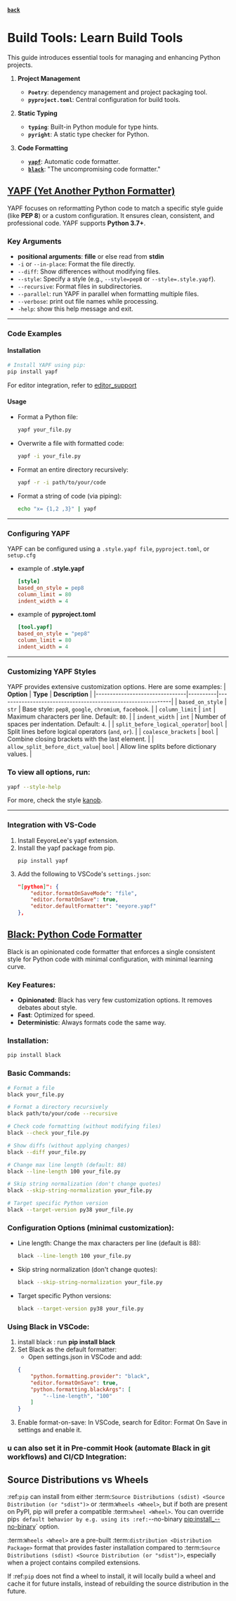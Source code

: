 **[`back`](./_content_.md)**

# **Build Tools: Learn Build Tools**

This guide introduces essential tools for managing and enhancing Python projects.  


1. **Project Management**
   - **`Poetry`**:  dependency management and project packaging tool.
   - **`pyproject.toml`**: Central configuration for build tools.

2. **Static Typing**
   - **`typing`**: Built-in Python module for type hints.
   - **`pyright`**: A static type checker for Python.

3. **Code Formatting**
   - **[`yapf`](#yapf-yet-another-python-formatter)**: Automatic code formatter.
   - **[`black`](#black-python-code-formatter)**: "The uncompromising code formatter."


## [**YAPF (Yet Another Python Formatter)**](https://github.com/google/yapf)
YAPF focuses on reformatting Python code to match a specific style guide (like **PEP 8**) or a custom configuration. It ensures clean, consistent, and professional code. YAPF supports **Python 3.7+**.

### **Key Arguments**
- **positional arguments**: **fille** or else read from **stdin**
- `-i` or `--in-place`: Format the file directly.
- `--diff`: Show differences without modifying files.
- `--style`: Specify a style (e.g., `--style=pep8` or `--style=.style.yapf`).
- `--recursive`: Format files in subdirectories.
- `--parallel`: run YAPF in parallel when formatting multiple files.
- `--verbose`: print out file names while processing.
- `-help`: show this help message and exit.

---

### **Code Examples**

#### **Installation**
```bash
# Install YAPF using pip:
pip install yapf
```
For editor integration, refer to [editor_support](https://github.com/google/yapf/blob/main/EDITOR%20SUPPORT.md)

#### **Usage**
- Format a Python file:
    ```bash
    yapf your_file.py
    ```
- Overwrite a file with formatted code:
    ```bash
    yapf -i your_file.py
    ```
- Format an entire directory recursively:
    ```bash
    yapf -r -i path/to/your/code
    ```
- Format a string of code (via piping):
    ```bash
    echo "x= {1,2 ,3}" | yapf
    ```

---
### Configuring YAPF

YAPF can be configured using a `.style.yapf file`, `pyproject.toml`, or `setup.cfg`

- example of **.style.yapf**
    ```ini
    [style]
    based_on_style = pep8
    column_limit = 80
    indent_width = 4
    ```
- example of **pyproject.toml**
    ```ini
    [tool.yapf]
    based_on_style = "pep8"
    column_limit = 80
    indent_width = 4
    ```

---
### Customizing YAPF Styles
YAPF provides extensive customization options. Here are some examples:
| **Option**                     | **Type** | **Description**                                             |
|--------------------------------|----------|-------------------------------------------------------------|
| `based_on_style`               | `str`    | Base style: `pep8`, `google`, `chromium`, `facebook`.       |
| `column_limit`                 | `int`    | Maximum characters per line. Default: `80`.                |
| `indent_width`                 | `int`    | Number of spaces per indentation. Default: `4`.            |
| `split_before_logical_operator`| `bool`   | Split lines before logical operators (`and`, `or`).         |
| `coalesce_brackets`            | `bool`   | Combine closing brackets with the last element.            |
| `allow_split_before_dict_value`| `bool`   | Allow line splits before dictionary values.                |
### To view all options, run:
```bash
yapf --style-help
```
For more, check the style [kanob](https://github.com/google/yapf?tab=readme-ov-file#knobs).

---
### Integration with VS-Code
1. Install EeyoreLee's yapf extension.
2. Install the yapf package from pip.
    ```
    pip install yapf
    ```
3. Add the following to VSCode's `settings.json`:
    ```json
    "[python]": {
        "editor.formatOnSaveMode": "file",
        "editor.formatOnSave": true,
        "editor.defaultFormatter": "eeyore.yapf"  
    },
    ```

## [**Black: Python Code Formatter**](https://github.com/psf/black)
Black is an opinionated code formatter that enforces a single consistent style for Python code with minimal configuration, with minimal learning curve.

### **Key Features:**
- **Opinionated**: Black has very few customization options. It removes debates about style.
- **Fast**: Optimized for speed.
- **Deterministic**: Always formats code the same way.

### Installation:
```bash
pip install black
```

### Basic Commands:
```bash
# Format a file
black your_file.py

# Format a directory recursively
black path/to/your/code --recursive

# Check code formatting (without modifying files)
black --check your_file.py

# Show diffs (without applying changes)
black --diff your_file.py

# Change max line length (default: 88)
black --line-length 100 your_file.py

# Skip string normalization (don't change quotes)
black --skip-string-normalization your_file.py

# Target specific Python version
black --target-version py38 your_file.py
```

### Configuration Options (minimal customization):
- Line length: Change the max characters per line (default is 88):
    ```bash
    black --line-length 100 your_file.py
    ```
- Skip string normalization (don't change quotes):
    ```bash
    black --skip-string-normalization your_file.py
    ```
- Target specific Python versions:
    ```bash
    black --target-version py38 your_file.py
    ```

### Using Black in VSCode:
1. install black : run **pip install black**
2. Set Black as the default formatter:
   - Open settings.json in VSCode and add:
    ```json
    {
        "python.formatting.provider": "black",
        "editor.formatOnSave": true,
        "python.formatting.blackArgs": [
            "--line-length", "100"
        ]
    }
    ```
3. Enable format-on-save: In VSCode, search for Editor: Format On Save in settings and enable it.

### u can also set it in Pre-commit Hook (automate Black in git workflows) and CI/CD Integration:


## Source Distributions vs Wheels
:ref:`pip` can install from either :term:`Source Distributions (sdist) <Source
Distribution (or "sdist")>` or :term:`Wheels <Wheel>`, but if both are present
on PyPI, pip will prefer a compatible :term:`wheel <Wheel>`. You can override
pip`s default behavior by e.g. using its :ref:`--no-binary
<pip:install_--no-binary>` option.

:term:`Wheels <Wheel>` are a pre-built :term:`distribution <Distribution
Package>` format that provides faster installation compared to :term:`Source
Distributions (sdist) <Source Distribution (or "sdist")>`, especially when a
project contains compiled extensions.

If :ref:`pip` does not find a wheel to install, it will locally build a wheel
and cache it for future installs, instead of rebuilding the source distribution
in the future.